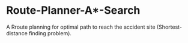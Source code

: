 # Route-Planner-A*-Search

A Rroute planning for optimal path to reach the accident site (Shortest-distance finding problem). 
